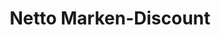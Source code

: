 ---
title: "Netto Marken-Discount"
url: /neuhausen-ob-eck/netto-marken-discount/
shop: Supermarkt
---